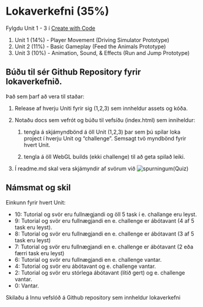 # Lokaverkefni (35%)

Fylgdu Unit 1 - 3 í [Create with Code](https://learn.unity.com/course/create-with-code/)

1. Unit 1 (14%) - Player Movement (Driving Simulator Prototype)
2. Unit 2 (11%) - Basic Gameplay (Feed the Animals Prototype)
3. Unit 3 (10%) - Animation, Sound, & Effects (Run and Jump Prototype) 


## Búðu til sér Github Repository fyrir lokaverkefnið.

Það sem þarf að vera til staðar:

1. Release af hverju Uniti fyrir sig (1,2,3) sem innheldur assets og kóða.

2. Notaðu docs sem vefrót og búðu til vefsíðu (index.html) sem inniheldur:
   
   1. tengla á skjámyndbönd á öll Unit (1,2,3) þar sem þú spilar loka project í hverju Unit og “challenge”. Semsagt tvö myndbönd fyrir hvert Unit.
   
   2. tengla á öll WebGL builds (ekki challenge) til að geta spilað leiki.
   
3. Í readme.md skal vera skjámyndir af svörum við ![spurningum(Quiz)]()


## Námsmat og skil

Einkunn fyrir hvert Unit: 

- 10: Tutorial og svör eru fullnægjandi og öll 5 task í e. challange eru leyst. 
- 9: Tutorial og svör eru fullnægjandi en e. challenge er ábótavant (4 af 5 task eru leyst).
- 8: Tutorial og svör eru fullnægjandi en e. challenge er ábótavant (3 af 5 task eru leyst)
- 7: Tutorial og svör eru fullnægjandi en e. challenge er ábótavant (2 eða færri task eru leyst)
- 6: Tutorial og svör eru fullnægjandi en e. challenge vantar.
- 4: Tutorial og svör eru ábótavant og e. challenge vantar.
- 2: Tutorial og svör eru stórlega ábótavant (lítið gert) og e. challenge vantar.
- 0: Vantar.

Skilaðu á Innu vefslóð á Github repository sem innheldur lokaverkefni
